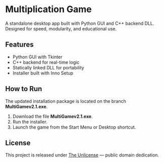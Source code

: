 # Multiplication Game

A standalone desktop app built with Python GUI and C++ backend DLL.  
Designed for speed, modularity, and educational use.

## Features
- Python GUI with Tkinter
- C++ backend for real-time logic
- Statically linked DLL for portability
- Installer built with Inno Setup

## How to Run
The updated installation package is located on the branch **MultiGamev2.1.exe**.

1. Download the file **MultiGamev2.1.exe**.
2. Run the installer.
3. Launch the game from the Start Menu or Desktop shortcut.

## License

This project is released under [The Unlicense](LICENSE) — public domain dedication.
